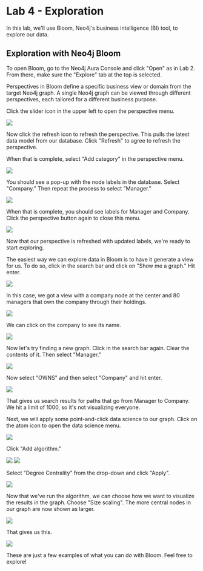 # Lab 4 - Exploration
In this lab, we'll use Bloom, Neo4j's business intelligence (BI) tool, to explore our data.

## Exploration with Neo4j Bloom
To open Bloom, go to the Neo4j Aura Console and click "Open" as in Lab 2.  From there, make sure the "Explore" tab at the top is selected.

Perspectives in Bloom define a specific business view or domain from the target Neo4j graph. A single Neo4j graph can be viewed through different perspectives, each tailored for a different business purpose.

Click the slider icon in the upper left to open the perspective menu.

![](images/01.png)

Now click the refresh icon to refresh the perspective.  This pulls the latest data model from our database.  Click "Refresh" to agree to refresh the perspective.

When that is complete, select "Add category" in the perspective menu. 

![](images/02.png)

You should see a pop-up with the node labels in the database. Select "Company."  Then repeat the process to select "Manager."

![](images/03.png)

When that is complete, you should see labels for Manager and Company. Click the perspective button again to close this menu.

![](images/05.png)

Now that our perspective is refreshed with updated labels, we're ready to start exploring.

The easiest way we can explore data in Bloom is to have it generate a view for us.  To do so, click in the search bar and click on "Show me a graph."  Hit enter.

![](images/06.png)

In this case, we got a view with a company node at the center and 80 managers that own the company through their holdings.

![](images/07.png)

We can click on the company to see its name.

![](images/08.png)

Now let's try finding a new graph.  Click in the search bar again.  Clear the contents of it.  Then select "Manager."

![](images/09.png)

Now select "OWNS" and then select "Company" and hit enter.

![](images/10.png)

That gives us search results for paths that go from Manager to Company.  We hit a limit of 1000, so it's not visualizing everyone.

Next, we will apply some point-and-click data science to our graph.  Click on the atom icon to open the data science menu.

![](images/11.png)

Click "Add algorithm."

![](images/12a.png)
![](images/12b.png)

Select "Degree Centrality" from the drop-down and click "Apply".

![](images/13.png)

Now that we've run the algorithm, we can choose how we want to visualize the results in the graph.  Choose "Size scaling". The more central nodes in our graph are now shown as larger. 

![](images/15.png)

That gives us this.

![](images/16.png)

These are just a few examples of what you can do with Bloom.  Feel free to explore!
